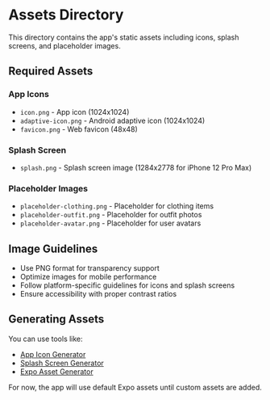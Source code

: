 # Assets Directory

This directory contains the app's static assets including icons, splash screens, and placeholder images.

## Required Assets

### App Icons

- `icon.png` - App icon (1024x1024)
- `adaptive-icon.png` - Android adaptive icon (1024x1024)
- `favicon.png` - Web favicon (48x48)

### Splash Screen

- `splash.png` - Splash screen image (1284x2778 for iPhone 12 Pro Max)

### Placeholder Images

- `placeholder-clothing.png` - Placeholder for clothing items
- `placeholder-outfit.png` - Placeholder for outfit photos
- `placeholder-avatar.png` - Placeholder for user avatars

## Image Guidelines

- Use PNG format for transparency support
- Optimize images for mobile performance
- Follow platform-specific guidelines for icons and splash screens
- Ensure accessibility with proper contrast ratios

## Generating Assets

You can use tools like:

- [App Icon Generator](https://appicon.co/)
- [Splash Screen Generator](https://apetools.webprofusion.com/app/#/tools/imagegorilla)
- [Expo Asset Generator](https://docs.expo.dev/guides/app-icons/)

For now, the app will use default Expo assets until custom assets are added.
